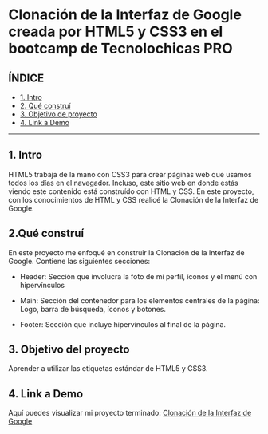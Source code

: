 # Clonación de la Interfaz de Google creada por HTML5 y CSS3 en el bootcamp de Tecnolochicas PRO


## **ÍNDICE**

* [1. Intro](https://github.com/lbrgbrl/ClonaciondeGoogle#1-intro)
* [2. Qué construí](https://github.com/lbrgbrl/ClonaciondeGoogle#2qu%C3%A9-constru%C3%AD)
* [3. Objetivo de proyecto](https://github.com/lbrgbrl/ClonaciondeGoogle#3-objetivo-del-proyecto)
* [4. Link a Demo](https://github.com/lbrgbrl/ClonaciondeGoogle#4-link-a-demo)

****

## 1. Intro
HTML5 trabaja de la mano con CSS3 para crear páginas web que usamos todos los días en el navegador. Incluso, este sitio web en donde estás viendo este contenido está construído con HTML y CSS. En este proyecto, con los conocimientos de HTML y CSS realicé la Clonación de la Interfaz de Google.

## 2.Qué construí
En este proyecto me enfoqué en construir la Clonación de la Interfaz de Google.
Contiene las siguientes secciones:

* Header: Sección que involucra la foto de mi perfil, íconos y el menú con hipervínculos

* Main: Sección del contenedor para los elementos centrales de la página: Logo, barra de búsqueda, íconos y botones.

* Footer: Sección que incluye hipervínculos al final de la página.

## 3. Objetivo del proyecto
Aprender a utilizar las etiquetas estándar de HTML5 y CSS3.

## 4. Link a Demo
Aquí puedes visualizar mi proyecto terminado: [Clonación de la Interfaz de Google](https://endearing-marshmallow-c94549.netlify.app/)
